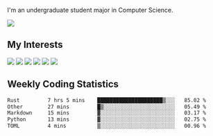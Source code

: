 I'm an undergraduate student major in Computer Science.

![](https://github-readme-stats.vercel.app/api?username=littzhch&theme=radical)

## My Interests

![](https://img.shields.io/badge/Python-3776AB?style=flat&labelColor=FFD43B&logoColor=3776AB&logo=python)
![](https://img.shields.io/badge/C-00599C?style=flat&labelColor=01427d&logoColor=6295cb&logo=c)
![](https://img.shields.io/badge/Rust-ffffff?style=flat&labelColor=ffffff&logoColor=000000&logo=rust)
![](https://img.shields.io/badge/LaTeX-008080?style=flat&labelColor=eeece5&logoColor=008080&logo=latex)
![](https://img.shields.io/badge/OpenGL-5487b2?style=flat&labelColor=ffffff&logoColor=5487b2&logo=opengl)
![](https://img.shields.io/badge/archlinux-1793d1?style=flat&labelColor=333333&logoColor=1793d1&logo=archlinux)

## Weekly Coding Statistics
<!--START_SECTION:waka-->

```txt
Rust         7 hrs 5 mins    █████████████████████▒░░░   85.02 %
Other        27 mins         █▒░░░░░░░░░░░░░░░░░░░░░░░   05.49 %
Markdown     15 mins         ▓░░░░░░░░░░░░░░░░░░░░░░░░   03.17 %
Python       13 mins         ▓░░░░░░░░░░░░░░░░░░░░░░░░   02.75 %
TOML         4 mins          ▒░░░░░░░░░░░░░░░░░░░░░░░░   00.96 %
```

<!--END_SECTION:waka-->
